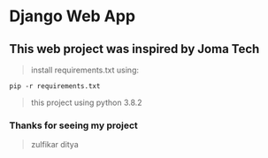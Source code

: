 # Django Web App
## This web project was inspired by Joma Tech
> install requirements.txt using:
```
pip -r requirements.txt
```

> this project using python 3.8.2

### Thanks for seeing my project
> zulfikar ditya
